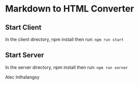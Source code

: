 # Markdown to HTML Converter


## Start Client

In the client directory, npm install then run: `npm run start`

## Start Server

In the server directory, npm install then run: `npm run server`



Alec Inthalangsy